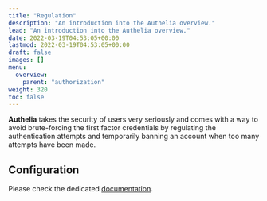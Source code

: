 ```yaml
---
title: "Regulation"
description: "An introduction into the Authelia overview."
lead: "An introduction into the Authelia overview."
date: 2022-03-19T04:53:05+00:00
lastmod: 2022-03-19T04:53:05+00:00
draft: false
images: []
menu:
  overview:
    parent: "authorization"
weight: 320
toc: false
---
```


**Authelia** takes the security of users very seriously and comes with
a way to avoid brute-forcing the first factor credentials by regulating the
authentication attempts and temporarily banning an account when too many
attempts have been made.

## Configuration

Please check the dedicated [documentation](../../configuration/security/regulation.md).
